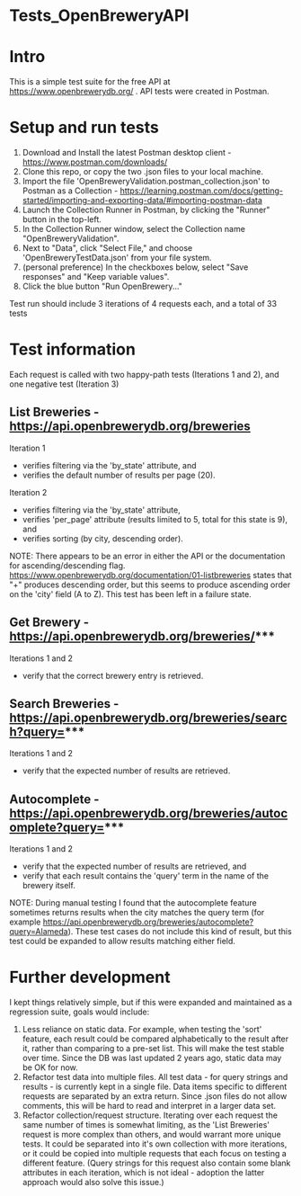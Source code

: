 # Tests_OpenBreweryAPI

# Intro
This is a simple test suite for the free API at https://www.openbrewerydb.org/ . API tests were created in Postman.
# Setup and run tests
1) Download and Install the latest Postman desktop client - https://www.postman.com/downloads/ 
2) Clone this repo, or copy the two .json files to your local machine.
3) Import the file 'OpenBreweryValidation.postman_collection.json' to Postman as a Collection - https://learning.postman.com/docs/getting-started/importing-and-exporting-data/#importing-postman-data
4) Launch the Collection Runner in Postman, by clicking the "Runner" button in the top-left.
5) In the Collection Runner window, select the Collection name "OpenBreweryValidation".
6) Next to "Data", click "Select File," and choose 'OpenBreweryTestData.json' from your file system.
7) (personal preference) In the checkboxes below, select "Save responses" and "Keep variable values".
8) Click the blue button "Run OpenBrewery..."

Test run should include 3 iterations of 4 requests each, and a total of 33 tests

# Test information
Each request is called with two happy-path tests (Iterations 1 and 2), and one negative test (Iteration 3)

## List Breweries - https://api.openbrewerydb.org/breweries

Iteration 1  
- verifies filtering via the 'by_state' attribute, and 
- verifies the default number of results per page (20).

Iteration 2  
- verifies filtering via the 'by_state' attribute, 
- verifies 'per_page' attribute (results limited to 5, total for this state is 9), and
- verifies sorting (by city, descending order).

NOTE: There appears to be an error in either the API or the documentation for ascending/descending flag. https://www.openbrewerydb.org/documentation/01-listbreweries states that "+" produces descending order, but this seems to produce ascending order on the 'city' field (A to Z). This test has been left in a failure state.

## Get Brewery - https://api.openbrewerydb.org/breweries/***

Iterations 1 and 2
- verify that the correct brewery entry is retrieved.

## Search Breweries - https://api.openbrewerydb.org/breweries/search?query=***

Iterations 1 and 2
- verify that the expected number of results are retrieved.

## Autocomplete - https://api.openbrewerydb.org/breweries/autocomplete?query=***

Iterations 1 and 2
- verify that the expected number of results are retrieved, and
- verify that each result contains the 'query' term in the name of the brewery itself.

NOTE: During manual testing I found that the autocomplete feature sometimes returns results when the city matches the query term (for example https://api.openbrewerydb.org/breweries/autocomplete?query=Alameda). These test cases do not include this kind of result, but this test could be expanded to allow results matching either field.

# Further development
I kept things relatively simple, but if this were expanded and maintained as a regression suite, goals would include:
1) Less reliance on static data. For example, when testing the 'sort' feature, each result could be compared alphabetically to the result after it, rather than comparing to a pre-set list. This will make the test stable over time. Since the DB was last updated 2 years ago, static data may be OK for now.
2) Refactor test data into multiple files. All test data - for query strings and results - is currently kept in a single file. Data items specific to different requests are separated by an extra return. Since .json files do not allow comments, this will be hard to read and interpret in a larger data set. 
3) Refactor collection/request structure. Iterating over each request the same number of times is somewhat limiting, as the 'List Breweries' request is more complex than others, and would warrant more unique tests. It could be separated into it's own collection with more iterations, or it could be copied into multiple requests that each focus on testing a different feature. (Query strings for this request also contain some blank attributes in each iteration, which is not ideal - adoption the latter approach would also solve this issue.)


